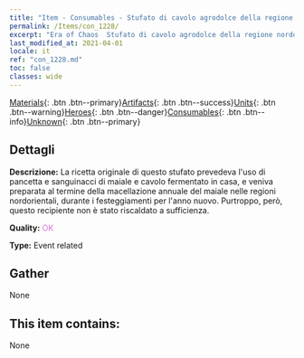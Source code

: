 ```yaml
---
title: "Item - Consumables - Stufato di cavolo agrodolce della regione nordorientale"
permalink: /Items/con_1228/
excerpt: "Era of Chaos  Stufato di cavolo agrodolce della regione nordorientale"
last_modified_at: 2021-04-01
locale: it
ref: "con_1228.md"
toc: false
classes: wide
---
```

 [Materials](/it/Items/){: .btn .btn--primary}[Artifacts](/it/Items/Artifacts/){: .btn .btn--success}[Units](/it/Items/Units/){: .btn .btn--warning}[Heroes](/it/Items/Heroes/){: .btn .btn--danger}[Consumables](/it/Items/Consumables/){: .btn .btn--info}[Unknown](/it/Items/Unknown/){: .btn .btn--primary}

## Dettagli
 **Descrizione:** La ricetta originale di questo stufato prevedeva l'uso di pancetta e sanguinacci di maiale e cavolo fermentato in casa, e veniva preparata al termine della macellazione annuale del maiale nelle regioni nordorientali, durante i festeggiamenti per l'anno nuovo. Purtroppo, però, questo recipiente non è stato riscaldato a sufficienza.

 **Quality:** <span style="color: #DA70D6">OK</span>

 **Type:** Event related

## Gather

  None

## This item contains:

  None

